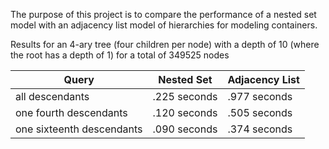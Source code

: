 The purpose of this project is to compare the performance of a nested
set model with an adjacency list model of hierarchies for modeling containers.

Results for an 4-ary tree (four children per node) with a depth of 10 (where
the root has a depth of 1) for a total of 349525 nodes

|Query|Nested Set|Adjacency List|
|-----|----------|--------------|
|all descendants|.225 seconds|.977 seconds|
|one fourth descendants|.120 seconds|.505 seconds|
|one sixteenth descendants| .090 seconds| .374 seconds|
